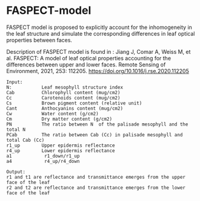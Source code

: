 # FASPECT-model
FASPECT model is proposed to explicitly account for the inhomogeneity in the leaf structure and simulate the corresponding differences in leaf optical properties between faces.

Description of FASPECT model is found in : Jiang J, Comar A, Weiss M, et al. FASPECT: A model of leaf optical properties accounting for the differences between upper and lower faces. Remote Sensing of Environment, 2021, 253: 112205. https://doi.org/10.1016/j.rse.2020.112205


```
Input:
N:	         Leaf mesophyll structure index                          
Cab	         Chlorophyll content (mug/cm2) 	                   
Cc           Carotenoids content (mug/cm2)
Cs           Brown pigment content (relative unit)               
Cant         Anthocyanins content (mug/cm2)
Cw	         Water content (g/cm2) 			               
Cm	         Dry matter content (g/cm2)	                        
PN           The ratio between N  of the palisade mesophyll and the total N 
PCab         The ratio between Cab (Cc) in palisade mesophyll and total Cab (Cc)
r1_up        Upper epidermis reflectance
r4_up        Lower epidermis reflectance
a1            r1_down/r1_up
a4            r4_up/r4_down
```
```
Output:
r1 and t1 are reflectance and transmittance emerges from the upper face of the leaf
r2 and t2 are reflectance and transmittance emerges from the lower face of the leaf
